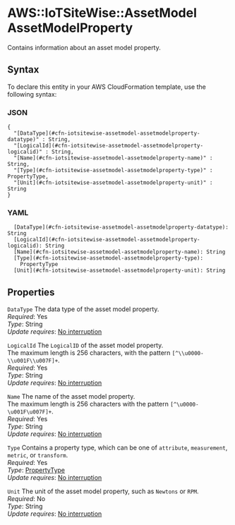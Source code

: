 # AWS::IoTSiteWise::AssetModel AssetModelProperty<a name="aws-properties-iotsitewise-assetmodel-assetmodelproperty"></a>

Contains information about an asset model property\.

## Syntax<a name="aws-properties-iotsitewise-assetmodel-assetmodelproperty-syntax"></a>

To declare this entity in your AWS CloudFormation template, use the following syntax:

### JSON<a name="aws-properties-iotsitewise-assetmodel-assetmodelproperty-syntax.json"></a>

```
{
  "[DataType](#cfn-iotsitewise-assetmodel-assetmodelproperty-datatype)" : String,
  "[LogicalId](#cfn-iotsitewise-assetmodel-assetmodelproperty-logicalid)" : String,
  "[Name](#cfn-iotsitewise-assetmodel-assetmodelproperty-name)" : String,
  "[Type](#cfn-iotsitewise-assetmodel-assetmodelproperty-type)" : PropertyType,
  "[Unit](#cfn-iotsitewise-assetmodel-assetmodelproperty-unit)" : String
}
```

### YAML<a name="aws-properties-iotsitewise-assetmodel-assetmodelproperty-syntax.yaml"></a>

```
  [DataType](#cfn-iotsitewise-assetmodel-assetmodelproperty-datatype): String
  [LogicalId](#cfn-iotsitewise-assetmodel-assetmodelproperty-logicalid): String
  [Name](#cfn-iotsitewise-assetmodel-assetmodelproperty-name): String
  [Type](#cfn-iotsitewise-assetmodel-assetmodelproperty-type): 
    PropertyType
  [Unit](#cfn-iotsitewise-assetmodel-assetmodelproperty-unit): String
```

## Properties<a name="aws-properties-iotsitewise-assetmodel-assetmodelproperty-properties"></a>

`DataType`  <a name="cfn-iotsitewise-assetmodel-assetmodelproperty-datatype"></a>
The data type of the asset model property\.  
*Required*: Yes  
*Type*: String  
*Update requires*: [No interruption](https://docs.aws.amazon.com/AWSCloudFormation/latest/UserGuide/using-cfn-updating-stacks-update-behaviors.html#update-no-interrupt)

`LogicalId`  <a name="cfn-iotsitewise-assetmodel-assetmodelproperty-logicalid"></a>
The `LogicalID` of the asset model property\.  
The maximum length is 256 characters, with the pattern `[^\\u0000-\\u001F\\u007F]+`\.  
*Required*: Yes  
*Type*: String  
*Update requires*: [No interruption](https://docs.aws.amazon.com/AWSCloudFormation/latest/UserGuide/using-cfn-updating-stacks-update-behaviors.html#update-no-interrupt)

`Name`  <a name="cfn-iotsitewise-assetmodel-assetmodelproperty-name"></a>
The name of the asset model property\.  
The maximum length is 256 characters with the pattern `[^\u0000-\u001F\u007F]+`\.  
*Required*: Yes  
*Type*: String  
*Update requires*: [No interruption](https://docs.aws.amazon.com/AWSCloudFormation/latest/UserGuide/using-cfn-updating-stacks-update-behaviors.html#update-no-interrupt)

`Type`  <a name="cfn-iotsitewise-assetmodel-assetmodelproperty-type"></a>
Contains a property type, which can be one of `attribute`, `measurement`, `metric`, or `transform`\.  
*Required*: Yes  
*Type*: [PropertyType](aws-properties-iotsitewise-assetmodel-propertytype.md)  
*Update requires*: [No interruption](https://docs.aws.amazon.com/AWSCloudFormation/latest/UserGuide/using-cfn-updating-stacks-update-behaviors.html#update-no-interrupt)

`Unit`  <a name="cfn-iotsitewise-assetmodel-assetmodelproperty-unit"></a>
The unit of the asset model property, such as `Newtons` or `RPM`\.  
*Required*: No  
*Type*: String  
*Update requires*: [No interruption](https://docs.aws.amazon.com/AWSCloudFormation/latest/UserGuide/using-cfn-updating-stacks-update-behaviors.html#update-no-interrupt)